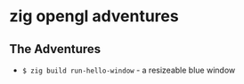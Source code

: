 # zig opengl adventures

## The Adventures
* `$ zig build run-hello-window` - a resizeable blue window
